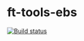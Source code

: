 # ft-tools-ebs
[![Build status](https://ci.appveyor.com/api/projects/status/wwuhq8knlfmafdg2?svg=true)](https://ci.appveyor.com/project/4O4/ft-tools-ebs)

